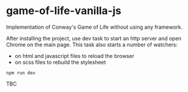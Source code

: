 # game-of-life-vanilla-js
Implementation of Conway's Game of Life without using any framework.

After installing the project, use dev task to start an http server and open Chrome on the main page.
This task also starts a number of watchers:
- on html and javascript files to reload the browser
- on scss files to rebuild the stylesheet

```
npm run dev
```

TBC
